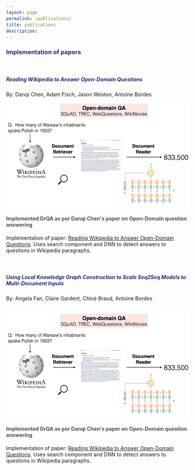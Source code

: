 ```yaml
---
layout: page
permalink: /publications/
title: publications
description: 
---
```


<h3 style="color:#202E6E">Implementation of papers
</h3>
<h4 class="year" />
<br />

<h5 style="color:#202E6E">Reading Wikipedia to Answer Open-Domain Questions
</h5>
By: Danqi Chen, Adam Fisch, Jason Weston, Antoine Bordes
<img class="thumbnail" src="/assets/img/drqa.png" width="520px" height="300px" border="0px" />
<p align="justify">
    <b><h4 style="color:#4E505A"> Implemented DrQA as per Danqi Chen's paper on Open-Domain question answering </h4></b>
    Implementation of paper: <a href="https://arxiv.org/pdf/1704.00051.pdf">Reading Wikipedia to Answer Open-Domain
        Questions</a>. Uses search component and DNN to detect answers to questions in Wikipedia paragraphs.
</p>
<h4 class="year" />
<br />

<h5 style="color:#202E6E">Using Local Knowledge Graph Construction to Scale Seq2Seq Models to Multi-Document Inputs
</h5>
By: Angela Fan, Claire Gardent, Chloé Braud, Antoine Bordes<br/><br/>
<img class="thumbnail" src="/assets/img/drqa.png" width="520px" height="300px" border="0px" />
<p align="justify">
    <b><h4 style="color:#4E505A"> Implemented DrQA as per Danqi Chen's paper on Open-Domain question answering </h4></b>
    Implementation of paper: <a href="https://arxiv.org/pdf/1704.00051.pdf">Reading Wikipedia to Answer Open-Domain
        Questions</a>. Uses search component and DNN to detect answers to questions in Wikipedia paragraphs.
</p>
